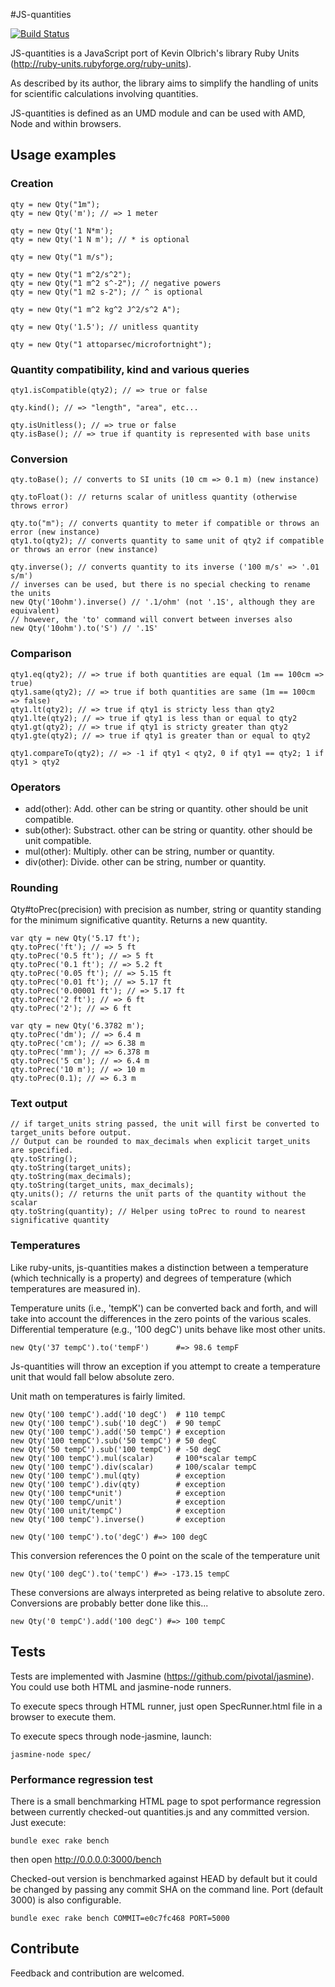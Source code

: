 #JS-quantities

[![Build Status](https://travis-ci.org/gentooboontoo/js-quantities.png)](https://travis-ci.org/gentooboontoo/js-quantities)

JS-quantities is a JavaScript port of Kevin Olbrich's library Ruby Units
(http://ruby-units.rubyforge.org/ruby-units).

As described by its author, the library aims to simplify the handling of
units for scientific calculations involving quantities.

JS-quantities is defined as an UMD module and can be used with AMD, Node
and within browsers.

## Usage examples

### Creation

    qty = new Qty("1m");
    qty = new Qty('m'); // => 1 meter

    qty = new Qty('1 N*m');
    qty = new Qty('1 N m'); // * is optional

    qty = new Qty("1 m/s");

    qty = new Qty("1 m^2/s^2");
    qty = new Qty("1 m^2 s^-2"); // negative powers
    qty = new Qty("1 m2 s-2"); // ^ is optional

    qty = new Qty("1 m^2 kg^2 J^2/s^2 A");

    qty = new Qty('1.5'); // unitless quantity

    qty = new Qty("1 attoparsec/microfortnight");

### Quantity compatibility, kind and various queries

    qty1.isCompatible(qty2); // => true or false

    qty.kind(); // => "length", "area", etc...

    qty.isUnitless(); // => true or false
    qty.isBase(); // => true if quantity is represented with base units

### Conversion

    qty.toBase(); // converts to SI units (10 cm => 0.1 m) (new instance)

    qty.toFloat(): // returns scalar of unitless quantity (otherwise throws error)

    qty.to("m"); // converts quantity to meter if compatible or throws an error (new instance)
    qty1.to(qty2); // converts quantity to same unit of qty2 if compatible or throws an error (new instance)

    qty.inverse(); // converts quantity to its inverse ('100 m/s' => '.01 s/m')
    // inverses can be used, but there is no special checking to rename the units
    new Qty('10ohm').inverse() // '.1/ohm' (not '.1S', although they are equivalent)
    // however, the 'to' command will convert between inverses also
    new Qty('10ohm').to('S') // '.1S'

### Comparison

    qty1.eq(qty2); // => true if both quantities are equal (1m == 100cm => true)
    qty1.same(qty2); // => true if both quantities are same (1m == 100cm => false)
    qty1.lt(qty2); // => true if qty1 is stricty less than qty2
    qty1.lte(qty2); // => true if qty1 is less than or equal to qty2
    qty1.gt(qty2); // => true if qty1 is stricty greater than qty2
    qty1.gte(qty2); // => true if qty1 is greater than or equal to qty2

    qty1.compareTo(qty2); // => -1 if qty1 < qty2, 0 if qty1 == qty2; 1 if qty1 > qty2

### Operators

* add(other): Add. other can be string or quantity. other should be unit compatible.
* sub(other): Substract. other can be string or quantity. other should be unit compatible.
* mul(other): Multiply. other can be string, number or quantity.
* div(other): Divide. other can be string, number or quantity.

### Rounding

Qty#toPrec(precision) with precision as number, string or quantity standing for the minimum significative quantity.
Returns a new quantity.

    var qty = new Qty('5.17 ft');
    qty.toPrec('ft'); // => 5 ft
    qty.toPrec('0.5 ft'); // => 5 ft
    qty.toPrec('0.1 ft'); // => 5.2 ft
    qty.toPrec('0.05 ft'); // => 5.15 ft
    qty.toPrec('0.01 ft'); // => 5.17 ft
    qty.toPrec('0.00001 ft'); // => 5.17 ft
    qty.toPrec('2 ft'); // => 6 ft
    qty.toPrec('2'); // => 6 ft

    var qty = new Qty('6.3782 m');
    qty.toPrec('dm'); // => 6.4 m
    qty.toPrec('cm'); // => 6.38 m
    qty.toPrec('mm'); // => 6.378 m
    qty.toPrec('5 cm'); // => 6.4 m
    qty.toPrec('10 m'); // => 10 m
    qty.toPrec(0.1); // => 6.3 m

### Text output

    // if target_units string passed, the unit will first be converted to target_units before output.
    // Output can be rounded to max_decimals when explicit target_units are specified.
    qty.toString();
    qty.toString(target_units);
    qty.toString(max_decimals);
    qty.toString(target_units, max_decimals);
    qty.units(); // returns the unit parts of the quantity without the scalar
    qty.toString(quantity); // Helper using toPrec to round to nearest significative quantity

### Temperatures

Like ruby-units, js-quantities makes a distinction between a temperature (which technically is a property) and degrees of temperature (which temperatures are measured in).

Temperature units (i.e., 'tempK') can be converted back and forth, and will take into account the differences in the zero points of the various scales. Differential temperature (e.g., '100 degC') units behave like most other units.

    new Qty('37 tempC').to('tempF')      #=> 98.6 tempF

Js-quantities will throw an exception if you attempt to create a temperature unit that would fall below absolute zero.

Unit math on temperatures is fairly limited.

    new Qty('100 tempC').add('10 degC')  # 110 tempC
    new Qty('100 tempC').sub('10 degC')  # 90 tempC
    new Qty('100 tempC').add('50 tempC') # exception
    new Qty('100 tempC').sub('50 tempC') # 50 degC
    new Qty('50 tempC').sub('100 tempC') # -50 degC
    new Qty('100 tempC').mul(scalar)     # 100*scalar tempC
    new Qty('100 tempC').div(scalar)     # 100/scalar tempC
    new Qty('100 tempC').mul(qty)        # exception
    new Qty('100 tempC').div(qty)        # exception
    new Qty('100 tempC*unit')            # exception
    new Qty('100 tempC/unit')            # exception
    new Qty('100 unit/tempC')            # exception
    new Qty('100 tempC').inverse()       # exception

    new Qty('100 tempC').to('degC') #=> 100 degC
This conversion references the 0 point on the scale of the temperature unit

    new Qty('100 degC').to('tempC') #=> -173.15 tempC
These conversions are always interpreted as being relative to absolute zero.
Conversions are probably better done like this...

    new Qty('0 tempC').add('100 degC') #=> 100 tempC


## Tests

Tests are implemented with Jasmine (https://github.com/pivotal/jasmine).
You could use both HTML and jasmine-node runners.

To execute specs through HTML runner, just open SpecRunner.html file in a
browser to execute them.

To execute specs through node-jasmine, launch:

    jasmine-node spec/

### Performance regression test

There is a small benchmarking HTML page to spot performance regression between
currently checked-out quantities.js and any committed version.
Just execute:

    bundle exec rake bench

then open http://0.0.0.0:3000/bench

Checked-out version is benchmarked against HEAD by default but it could be changed by passing
any commit SHA on the command line. Port (default 3000) is also configurable.

    bundle exec rake bench COMMIT=e0c7fc468 PORT=5000

## Contribute

Feedback and contribution are welcomed.
